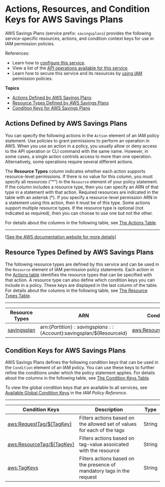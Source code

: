 # Actions, Resources, and Condition Keys for AWS Savings Plans<a name="list_awssavingsplans"></a>

AWS Savings Plans \(service prefix: `savingsplans`\) provides the following service\-specific resources, actions, and condition context keys for use in IAM permission policies\.

References:
+ Learn how to [configure this service](https://docs.aws.amazon.com/savingsplans/latest/userguide/)\.
+ View a list of the [API operations available for this service](https://docs.aws.amazon.com/savingsplans/latest/APIReference/)\.
+ Learn how to secure this service and its resources by [using IAM](https://docs.aws.amazon.com/savingsplans/latest/userguide/auth-and-access-control.html) permission policies\.

**Topics**
+ [Actions Defined by AWS Savings Plans](#awssavingsplans-actions-as-permissions)
+ [Resource Types Defined by AWS Savings Plans](#awssavingsplans-resources-for-iam-policies)
+ [Condition Keys for AWS Savings Plans](#awssavingsplans-policy-keys)

## Actions Defined by AWS Savings Plans<a name="awssavingsplans-actions-as-permissions"></a>

You can specify the following actions in the `Action` element of an IAM policy statement\. Use policies to grant permissions to perform an operation in AWS\. When you use an action in a policy, you usually allow or deny access to the API operation or CLI command with the same name\. However, in some cases, a single action controls access to more than one operation\. Alternatively, some operations require several different actions\.

The **Resource Types** column indicates whether each action supports resource\-level permissions\. If there is no value for this column, you must specify all resources \("\*"\) in the `Resource` element of your policy statement\. If the column includes a resource type, then you can specify an ARN of that type in a statement with that action\. Required resources are indicated in the table with an asterisk \(\*\)\. If you specify a resource\-level permission ARN in a statement using this action, then it must be of this type\. Some actions support multiple resource types\. If the resource type is optional \(not indicated as required\), then you can choose to use one but not the other\.

For details about the columns in the following table, see [The Actions Table](reference_policies_actions-resources-contextkeys.md#actions_table)\.


****  
[\[See the AWS documentation website for more details\]](http://docs.aws.amazon.com/IAM/latest/UserGuide/list_awssavingsplans.html)

## Resource Types Defined by AWS Savings Plans<a name="awssavingsplans-resources-for-iam-policies"></a>

The following resource types are defined by this service and can be used in the `Resource` element of IAM permission policy statements\. Each action in the [Actions table](#awssavingsplans-actions-as-permissions) identifies the resource types that can be specified with that action\. A resource type can also define which condition keys you can include in a policy\. These keys are displayed in the last column of the table\. For details about the columns in the following table, see [The Resource Types Table](reference_policies_actions-resources-contextkeys.md#resources_table)\.


****  

| Resource Types | ARN | Condition Keys | 
| --- | --- | --- | 
|   [ savingsplan ](https://docs.aws.amazon.com/savingsplans/latest/userguide/API_SavingsPlan.html)  |  arn:$\{Partition\}:savingsplans::$\{Account\}:savingsplan/$\{ResourceId\}  |   [ aws:ResourceTag/$\{TagKey\} ](#awssavingsplans-aws_ResourceTag___TagKey_)   | 

## Condition Keys for AWS Savings Plans<a name="awssavingsplans-policy-keys"></a>

AWS Savings Plans defines the following condition keys that can be used in the `Condition` element of an IAM policy\. You can use these keys to further refine the conditions under which the policy statement applies\. For details about the columns in the following table, see [The Condition Keys Table](reference_policies_actions-resources-contextkeys.md#context_keys_table)\.

To view the global condition keys that are available to all services, see [Available Global Condition Keys](reference_policies_condition-keys.html#AvailableKeys) in the *IAM Policy Reference*\.


****  

| Condition Keys | Description | Type | 
| --- | --- | --- | 
|   [ aws:RequestTag/$\{TagKey\} ](https://docs.aws.amazon.com/IAM/latest/UserGuide/reference_policies_condition-keys.html#condition-keys-requesttag)  | Filters actions based on the allowed set of values for each of the tags | String | 
|   [ aws:ResourceTag/$\{TagKey\} ](https://docs.aws.amazon.com/IAM/latest/UserGuide/reference_policies_condition-keys.html#condition-keys-resourcetag)  | Filters actions based on tag\-value assoicated with the resource | String | 
|   [ aws:TagKeys ](https://docs.aws.amazon.com/IAM/latest/UserGuide/reference_policies_condition-keys.html#condition-keys-tagkeys)  | Filters actions based on the presence of mandatory tags in the request | String | 